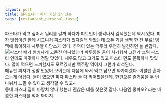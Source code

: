 ```yaml
---
layout: post
title: 캘리포니아 피자 키친 in 산본
tags: [restaurant,personal-taste]
---
```

파스타가 먹고 싶어서 닐리를 갈까 하다가 피트인이 생각나서 검색했는데 역시 있다. 피자 맛집이긴 한데 시그니처 피스타가 있다길래 와봤는데 오픈 기념 생맥 한 잔 무료! 병맥에 특이하게 사무엘 아담스가 있다. 추억이 있는 맥주라 우연히 발견하면 늘 반갑다.         
![파스타](https://lh3.googleusercontent.com/-bndUO7gF3_M/V0g0m7oZZ5I/AAAAAAAAAuI/57sB8MPd_Xc0bKc_bwaLQkJ1jqprK7CiwCHM/s1280/upload_-1)
배가 엄청나게 고픈건 아니었는더 하루종일 몸이 치가워서 그런가 크림 파스타 인데도 따땃하니 정말 맛있다. 새우도 많고 고기도 있고 파스타 면도 쫀득하니 맛있다. 많이 먹으면 느끼할지도 모르겠지만 맥주랑 먹어서 그런가 희석된다.      
메뉴판 피자가 정말 맛있어 보이는데 다음에 와서 먹고 남으면 싸가야겠다. 이럴땐 혼자오는게 아쉽다. 둘이 였으면 피자 파스타 둘 다 먹어봤을텐데. 한편으론 즐거움을 두 번 나눠서 느낄 수 있다고 생각할 수 있고~        
동네 파스타 집이 마땅치 않다 했는데 괜찮은 데를 찾은것 같다. 다음엔 쿵파오? 라는 매콤한 파스타를 먹어 봐야지.